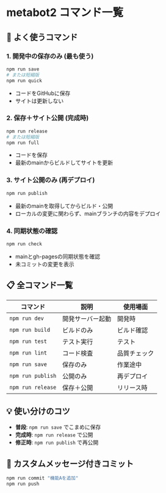 # metabot2 コマンド一覧

## 🚀 よく使うコマンド

### 1. **開発中の保存のみ** (最も使う)
```bash
npm run save
# または短縮版
npm run quick
```
- コードをGitHubに保存
- サイトは更新しない

### 2. **保存＋サイト公開** (完成時)
```bash
npm run release
# または短縮版
npm run full
```
- コードを保存
- 最新のmainからビルドしてサイトを更新

### 3. **サイト公開のみ** (再デプロイ)
```bash
npm run publish
```
- 最新のmainを取得してからビルド・公開
- ローカルの変更に関わらず、mainブランチの内容をデプロイ

### 4. **同期状態の確認**
```bash
npm run check
```
- mainとgh-pagesの同期状態を確認
- 未コミットの変更を表示

## 📋 全コマンド一覧

| コマンド | 説明 | 使用場面 |
|---------|------|---------|
| `npm run dev` | 開発サーバー起動 | 開発時 |
| `npm run build` | ビルドのみ | ビルド確認 |
| `npm run test` | テスト実行 | テスト |
| `npm run lint` | コード検査 | 品質チェック |
| `npm run save` | 保存のみ | 作業途中 |
| `npm run publish` | 公開のみ | 再デプロイ |
| `npm run release` | 保存＋公開 | リリース時 |

## 💡 使い分けのコツ

- **普段**: `npm run save` でこまめに保存
- **完成時**: `npm run release` で公開
- **修正時**: `npm run publish` で再公開

## 🔧 カスタムメッセージ付きコミット
```bash
npm run commit "機能Aを追加"
npm run push
```